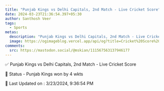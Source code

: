 ```yaml
---
title: "Punjab Kings vs Delhi Capitals, 2nd Match - Live Cricket Score"
date: 2024-03-23T21:36:54.397+05:30
author: Santhosh Veer
tags:
  - Sports
metas:
  description: "Punjab Kings vs Delhi Capitals, 2nd Match - Live Cricket Score - Punjab Kings won by 4 wkts"
  image: https://ogimageblog.vercel.app/api/og?title=Cricket%20Score%20%F0%9F%8F%8F
comments:
  src: https://mastodon.social/@mskian/111567563137946177
---
```


✅ Punjab Kings vs Delhi Capitals, 2nd Match - Live Cricket Score

📑 Status - Punjab Kings won by 4 wkts

<!--more-->

📝 Last Updated on : 3/23/2024, 9:36:54 PM
